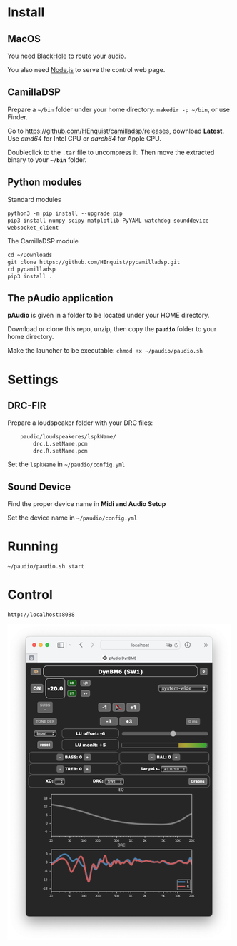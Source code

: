 # Install

## MacOS

You need [BlackHole](https://github.com/ExistentialAudio/BlackHole#installation-instructions) to route your audio.

You also need [Node.js](https://nodejs.org/en) to serve the control web page.

## CamillaDSP

Prepare a `~/bin` folder under your home directory: `makedir -p ~/bin`, or use Finder.

Go to https://github.com/HEnquist/camilladsp/releases, download **Latest**. Use _amd64_ for Intel CPU or _aarch64_ for Apple CPU.

Doubleclick to the `.tar` file to uncompress it. Then move the extracted binary to your **`~/bin`** folder.

## Python modules

Standard modules

    python3 -m pip install --upgrade pip
    pip3 install numpy scipy matplotlib PyYAML watchdog sounddevice websocket_client

The CamillaDSP module

    cd ~/Downloads
    git clone https://github.com/HEnquist/pycamilladsp.git
    cd pycamilladsp
    pip3 install .


## The pAudio application

**pAudio** is given in a folder to be located under your HOME directory.

Download or clone this repo, unzip, then copy the **`paudio`** folder to your home directory.

Make the launcher to be executable: `chmod +x ~/paudio/paudio.sh`

# Settings

## DRC-FIR

Prepare a loudspeaker folder with your DRC files:

        paudio/loudspeakeres/lspkName/
            drc.L.setName.pcm
            drc.R.setName.pcm

Set the `lspkName` in `~/paudio/config.yml`

## Sound Device

Find the proper device name in **Midi and Audio Setup**

Set the device name in `~/paudio/config.yml`

# Running

    ~/paudio/paudio.sh start

# Control

    http://localhost:8088

<img src="./img/pAudio%20web.png" width="500">

